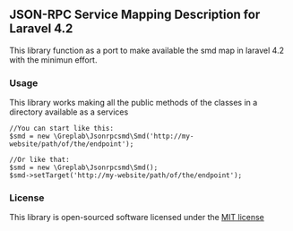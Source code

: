 ## JSON-RPC Service Mapping Description for Laravel 4.2

This library function as a port to make available the smd map in laravel 4.2 with the minimun effort.

### Usage

This library works making all the public methods of the classes in a directory available as a services

    //You can start like this:
    $smd = new \Greplab\Jsonrpcsmd\Smd('http://my-website/path/of/the/endpoint');
    
    //Or like that:
    $smd = new \Greplab\Jsonrpcsmd\Smd();
    $smd->setTarget('http://my-website/path/of/the/endpoint');
    

### License

This library is open-sourced software licensed under the [MIT license](http://opensource.org/licenses/MIT)
